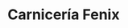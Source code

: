 ---
title: "Carnicería Fenix"
url: /ciudad-autonoma-de-buenos-aires/carniceria-fenix/
shop: carnicero
---